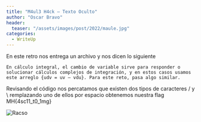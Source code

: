 ```yaml
---
title: "M4ul3 H4ck – Texto Oculto"
author: "Oscar Bravo"
header: 
  teaser: "/assets/images/post/2022/maule.jpg"
categories:
  - WriteUp
---
```


En este retro nos entrega un archivo y nos dicen lo siguiente

	En cálculo integral, el cambio de variable sirve para responder o solucionar cálculos complejos de integración, y en estos casos usamos este arreglo {udv = uv – vdu}. Para este reto, pasa algo similar.

Revisando el código nos percatamos que existen dos tipos de caracteres / y \ remplazando uno de ellos por espacio obtenemos nuestra flag MH{4sc11_t0_1mg}


![Racso](https://www.hackthebox.com/badge/image/159593)